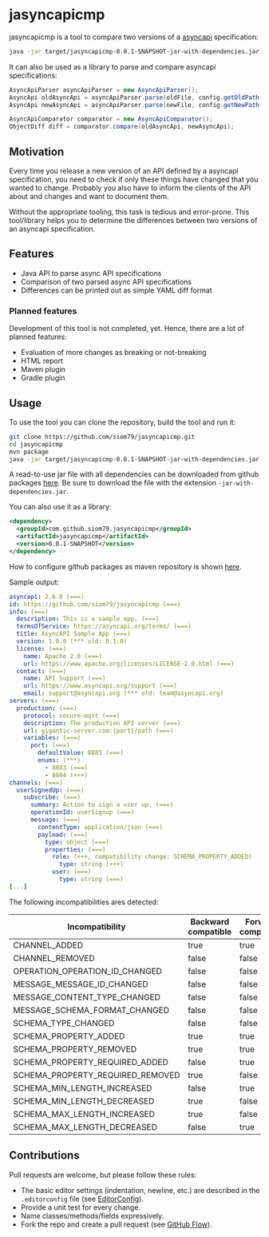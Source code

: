# jasyncapicmp

jasyncapicmp is a tool to compare two versions of a [asyncapi](https://www.asyncapi.com/) specification:

```bash
java -jar target/jasyncapicmp-0.0.1-SNAPSHOT-jar-with-dependencies.jar -o old.yaml -n new.yaml
```

It can also be used as a library to parse and compare asyncapi specifications:
```java
AsyncApiParser asyncApiParser = new AsyncApiParser();
AsyncApi oldAsyncApi = asyncApiParser.parse(oldFile, config.getOldPath());
AsyncApi newAsyncApi = asyncApiParser.parse(newFile, config.getNewPath());

AsyncApiComparator comparator = new AsyncApiComparator();
ObjectDiff diff = comparator.compare(oldAsyncApi, newAsyncApi);
```

## Motivation

Every time you release a new version of an API defined by a asyncapi specification,
you need to check if only these things have changed that you wanted to change.
Probably you also have to inform the clients of the API about and changes and want
to document them.

Without the appropriate tooling, this task is tedious and error-prone.
This tool/library helps you to determine the differences between two versions of
an asyncapi specification.

## Features

- Java API to parse async API specifications
- Comparison of two parsed async API specifications
- Differences can be printed out as simple YAML diff format

### Planned features

Development of this tool is not completed, yet. Hence, there are a lot of planned
features:

- Evaluation of more changes as breaking or not-breaking
- HTML report
- Maven plugin
- Gradle plugin

## Usage

To use the tool you can clone the repository, build the tool and run it:

```bash
git clone https://github.com/siom79/jasyncapicmp.git
cd jasyncapicmp
mvn package
java -jar target/jasyncapicmp-0.0.1-SNAPSHOT-jar-with-dependencies.jar -o old.yaml -n new.yaml
```

A read-to-use jar file with all dependencies can be downloaded from github packages [here](https://github.com/siom79/jasyncapicmp/packages/).
Be sure to download the file with the extension `-jar-with-dependencies.jar`.

You can also use it as a library:

```xml
<dependency>
  <groupId>com.github.siom79.jasyncapicmp</groupId>
  <artifactId>jasyncapicmp</artifactId>
  <version>0.0.1-SNAPSHOT</version>
</dependency>
```

How to configure github packages as maven repository is shown [here](https://github.com/TobseF/github-plugin-registry-example).

Sample output:

```yaml
asyncapi: 2.6.0 (===)
id: https://github.com/siom79/jasyncapicmp (===)
info: (===)
  description: This is a sample app. (===)
  termsOfService: https://asyncapi.org/terms/ (===)
  title: AsyncAPI Sample App (===)
  version: 1.0.0 (*** old: 0.1.0)
  license: (===)
    name: Apache 2.0 (===)
    url: https://www.apache.org/licenses/LICENSE-2.0.html (===)
  contact: (===)
    name: API Support (===)
    url: https://www.asyncapi.org/support (===)
    email: support@asyncapi.org (*** old: team@asyncapi.org)
servers: (===)
  production: (===)
    protocol: secure-mqtt (===)
    description: The production API server (===)
    url: gigantic-server.com:{port}/path (===)
    variables: (===)
      port: (===)
        defaultValue: 8883 (===)
        enums: (***)
          - 8883 (===)
          - 8884 (+++)
channels: (===)
  userSignedUp: (===)
    subscribe: (===)
      summary: Action to sign a user up. (===)
      operationId: userSignup (===)
      message: (===)
        contentType: application/json (===)
        payload: (===)
          type: object (===)
          properties: (===)
            role: (+++, compatibility change: SCHEMA_PROPERTY_ADDED)
              type: string (+++)
            user: (===)
              type: string (===)
[...]
```

The following incompatibilities ares detected:

| Incompatibility                  | Backward compatible | Forward compatible |
|----------------------------------| ------------------- | ------------------ |
| CHANNEL_ADDED                    |true | true |
| CHANNEL_REMOVED                  |false | false |
| OPERATION_OPERATION_ID_CHANGED   |false | false |
| MESSAGE_MESSAGE_ID_CHANGED       |false | false |
| MESSAGE_CONTENT_TYPE_CHANGED     |false | false |
| MESSAGE_SCHEMA_FORMAT_CHANGED    |false | false |
| SCHEMA_TYPE_CHANGED              |false | false |
| SCHEMA_PROPERTY_ADDED            |true | true |
| SCHEMA_PROPERTY_REMOVED          |true | true |
| SCHEMA_PROPERTY_REQUIRED_ADDED   |false | true |
| SCHEMA_PROPERTY_REQUIRED_REMOVED |true | false |
| SCHEMA_MIN_LENGTH_INCREASED      |false|true|
| SCHEMA_MIN_LENGTH_DECREASED      |true | false |
| SCHEMA_MAX_LENGTH_INCREASED      |true | false |
| SCHEMA_MAX_LENGTH_DECREASED      |false|true|

## Contributions

Pull requests are welcome, but please follow these rules:

* The basic editor settings (indentation, newline, etc.) are described in the `.editorconfig` file (see [EditorConfig](http://editorconfig.org/)).
* Provide a unit test for every change.
* Name classes/methods/fields expressively.
* Fork the repo and create a pull request (see [GitHub Flow](https://guides.github.com/introduction/flow/index.html)).

